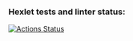 ### Hexlet tests and linter status:
[![Actions Status](https://github.com/EugeneYv/python-project-49/workflows/hexlet-check/badge.svg)](https://github.com/EugeneYv/python-project-49/actions)